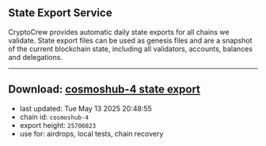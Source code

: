 ## State Export Service
CryptoCrew provides automatic daily state exports for all chains we validate. State export files can be used as genesis files and are a snapshot of the current blockchain state, including all validators, accounts, balances and delegations.

---
**Download: [cosmoshub-4 state export](https://dl-eu2.ccvalidators.com/SERVICE/cosmoshub/cosmoshub-4_export_25706023.json)**
---

- last updated: Tue May 13 2025 20:48:55
- chain id: `cosmoshub-4`
- export height: `25706023`
- use for: airdrops, local tests, chain recovery
